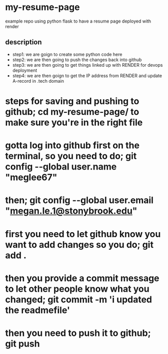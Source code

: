 # my-resume-page
example repo using python flask to have a resume page deployed with render

## description
- step1: we are goign to create some python code here
- step2: we are then going to push the changes back into github
- step3: we are then going to get things linked up with RENDER for devops deployment
- step4: we are then goign to get the IP address from RENDER and update A-record in .tech domain

# steps for saving and pushing to github; cd my-resume-page/ to make sure you're in the right file
# gotta log into github first on the terminal, so you need to do; git config --global user.name "meglee67"
# then; git config --global user.email "megan.le.1@stonybrook.edu"
# first you need to let github know you want to add changes so you do; git add . 
# then you provide a commit message to let other people know what you changed; git commit -m 'i updated the readmefile'
# then you need to push it to github; git push